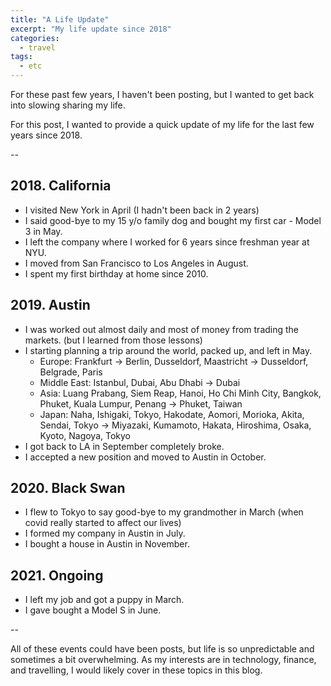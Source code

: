 ```yaml
---
title: "A Life Update"
excerpt: "My life update since 2018"
categories:
  - travel
tags:
  - etc
---
```


For these past few years, I haven't been posting, but I wanted to get back into slowing sharing my life.

For this post, I wanted to provide a quick update of my life for the last few years since 2018.

--

## 2018. California

 * I visited New York in April (I hadn't been back in 2 years)
 * I said good-bye to my 15 y/o family dog and bought my first car - Model 3 in May.
 * I left the company where I worked for 6 years since freshman year at NYU.
 * I moved from San Francisco to Los Angeles in August.
 * I spent my first birthday at home since 2010.

## 2019. Austin

 * I was worked out almost daily and most of money from trading the markets. (but I learned from those lessons)
 * I starting planning a trip around the world, packed up, and left in May.
   * Europe: Frankfurt -> Berlin, Dusseldorf, Maastricht -> Dusseldorf, Belgrade, Paris
   * Middle East: Istanbul, Dubai, Abu Dhabi -> Dubai
   * Asia: Luang Prabang, Siem Reap, Hanoi, Ho Chi Minh City, Bangkok, Phuket, Kuala Lumpur, Penang -> Phuket, Taiwan
   * Japan: Naha, Ishigaki, Tokyo, Hakodate, Aomori, Morioka, Akita, Sendai, Tokyo -> Miyazaki, Kumamoto, Hakata, Hiroshima, Osaka, Kyoto, Nagoya, Tokyo
 * I got back to LA in September completely broke.
 * I accepted a new position and moved to Austin in October.

## 2020. Black Swan

 * I flew to Tokyo to say good-bye to my grandmother in March (when covid really started to affect our lives)
 * I formed my company in Austin in July.
 * I bought a house in Austin in November.

## 2021. Ongoing

 * I left my job and got a puppy in March.
 * I gave bought a Model S in June.

--

All of these events could have been posts, but life is so unpredictable and sometimes a bit overwhelming. As my interests are in technology, finance, and travelling, I would likely cover in these topics in this blog.